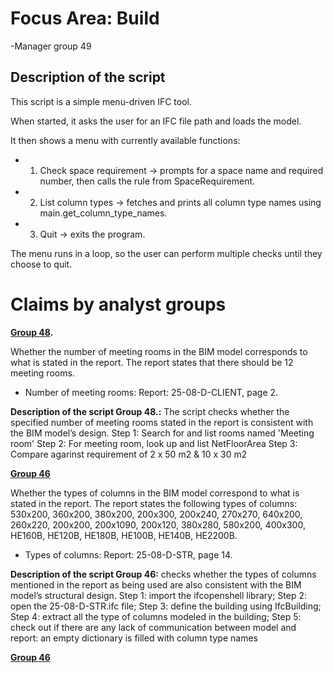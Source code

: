 # Focus Area: **Build**

-Manager group 49

## Description of the script
This script is a simple menu-driven IFC tool.

When started, it asks the user for an IFC file path and loads the model.

It then shows a menu with currently available functions:

 - 1. Check space requirement → prompts for a space name and required number, then calls the rule from SpaceRequirement.
 - 2. List column types → fetches and prints all column type names using main.get_column_type_names.
 - 3. Quit → exits the program.

The menu runs in a loop, so the user can perform multiple checks until they choose to quit.

# Claims by analyst groups 

**[Group 48](https://github.com/Schabinsky/BIManalyst_g_48/).**

Whether the number of meeting rooms in the BIM model corresponds to what is stated in the report. The report states that there should be 12 meeting rooms.

 - Number of meeting rooms: Report: 25-08-D-CLIENT, page 2. 

**Description of the script Group 48.:** The script checks whether the specified number of meeting rooms stated in the report is consistent with the BIM model’s design. Step 1: Search for and list rooms named 'Meeting room' Step 2: For meeting room, look up and list NetFloorArea Step 3: Compare agarinst requirement of 2 x 50 m2 & 10 x 30 m2

**[Group 46](https://github.com/riccardopadoan28/BIManalyst_g_46)**

Whether the types of columns in the BIM model correspond to what is stated in the report. 
The report states the following types of columns: 530x200, 360x200, 380x200, 200x300, 200x240, 270x270, 640x200, 260x220, 200x200, 200x1090, 200x120, 380x280, 580x200, 400x300, HE160B, HE120B, HE180B, HE100B, HE140B, HE2200B.

 - Types of columns: Report: 25-08-D-STR, page 14.

**Description of the script Group 46:** checks whether the types of columns mentioned in the report as being used are also consistent with the BIM model’s structural design. Step 1: import the ifcopenshell library; Step 2: open the 25-08-D-STR.ifc file; Step 3: define the building using IfcBuilding; Step 4: extract all the type of columns modeled in the building; Step 5: check out if there are any lack of communication between model and report: an empty dictionary is filled with column type names

**[Group 46](https://github.com/Grumstrup1/41934_G42)**
